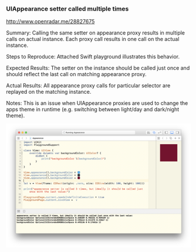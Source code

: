 ### UIAppearance setter called multiple times

http://www.openradar.me/28827675

Summary:
Calling the same setter on appearance proxy results in multiple calls on actual instance. Each proxy call results in one call on the actual instance.

Steps to Reproduce:
Attached Swift playground illustrates this behavior.

Expected Results:
The setter on the instance should be called just once and should reflect the last call on matching appearance proxy.

Actual Results:
All appearance proxy calls for particular selector are replayed on the matching instance.

Notes:
This is an issue when UIAppearance proxies are used to change the apps theme in runtime (e.g. switching between light/day and dark/night theme).

![Playground](playground-screenshot.png)
